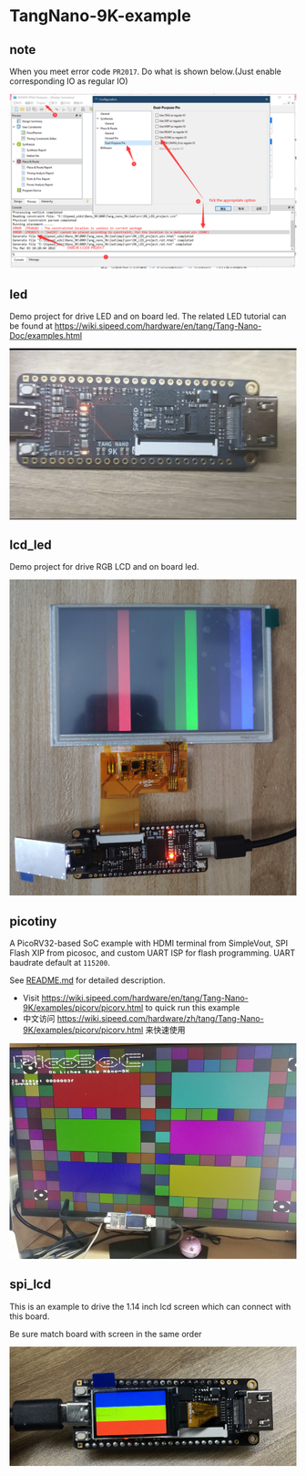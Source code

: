 # TangNano-9K-example

## note

When you meet error code `PR2017`. Do what is shown below.(Just enable corresponding IO as regular IO)

![PR2017](.assets/ERROR%20CODE%20PR2017.png "PR2017")

## led

Demo project for drive LED and on board led.
The related LED tutorial can be found at <https://wiki.sipeed.com/hardware/en/tang/Tang-Nano-Doc/examples.html>

<img src="./.assets/blink.gif" alt="led">

## lcd_led

Demo project for drive RGB LCD and on board led.

![lcd](./.assets/lcd_led.jpg)

## picotiny

A PicoRV32-based SoC example with HDMI terminal from SimpleVout, SPI Flash XIP from picosoc, and custom UART ISP for flash programming. UART baudrate default at `115200`.

See [README.md](picotiny/README.md) for detailed description. 

- Visit https://wiki.sipeed.com/hardware/en/tang/Tang-Nano-9K/examples/picorv/picorv.html to quick run this example
- 中文访问 https://wiki.sipeed.com/hardware/zh/tang/Tang-Nano-9K/examples/picorv/picorv.html 来快速使用

![picorv](./.assets/picorv.jpg)

## spi_lcd

This is an example to drive the 1.14 inch lcd screen which can connect with this board.

Be sure match board with screen in the same order

![spi_lcd](./.assets/spi_lcd.jpg)